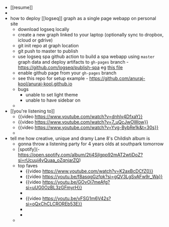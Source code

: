 - [[resume]]
-
- how to deploy [[logseq]] graph as a single page webapp on personal site
	- download logseq locally
	- create a new graph linked to your laptop (optionally sync to dropbox, icloud or gdrive)
	- git init repo at graph location
	- git push to master to publish
	- use logseq spa github action to build a spa webapp using `master` graph data and deploy artifacts to `gh-pages` branch - https://github.com/logseq/publish-spa eg [this file](https://github.com/anuraj-kool/anuraj-kool.github.io/blob/main/.github/workflows/publish.yml)
	- enable github page from your `gh-pages` branch
	- see this repo for setup example - https://github.com/anuraj-kool/anuraj-kool.github.io
	- bugs
		- unable to set light theme
		- unable to have sidebar on
	-
- [[you're listening to]]
	- {{video https://www.youtube.com/watch?v=dnhly4DfxaY}}
	- {{video https://www.youtube.com/watch?v=7_uQcJwOWow}}
	- {{video https://www.youtube.com/watch?v=Yvg-BybRe1k&t=30s}}
	-
- tell me how creative, unique and dramy Lane 8's Childish album is
	- gonna throw a listening party for 4 years olds at southpark tomorrow
	- [spotify](- https://open.spotify.com/album/2tj4SjIgpp92mAT2wtiDoZ?si=rUcuuj4yQuaa_oZqnjarZQ)
	- top faves
		- {{video https://www.youtube.com/watch?v=K2axBcDCfZ0}}
		- {{video https://youtu.be/f8asqgGzfpk?si=gQV3LgSvAFw9r_Wa}}
		- {{video https://youtu.be/GOvOj7meAfg?si=uUG0OzBL3zGFmyrH}}
		-
		- {{video https://youtu.be/vFSG1m6V42s?si=oQxChCLCROREb53E}}
		-
		-
	-